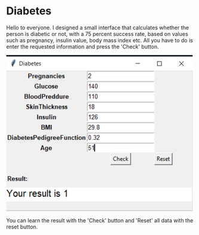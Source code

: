 # Diabetes
Hello to everyone.
I designed a small interface that calculates whether the person is diabetic or not, with a 75 percent success rate, based on values such as pregnancy, insulin value, body mass index etc. 
All you have to do is enter the requested information and press the 'Check' button.

![](/diabetes_readme.png)

You can learn the result with the 'Check' button and 'Reset' all data with the reset button.
